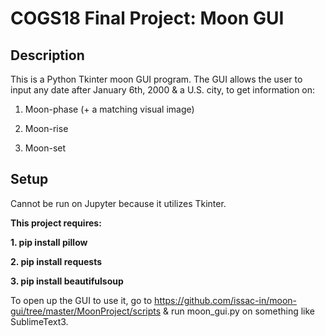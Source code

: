 # COGS18 Final Project: Moon GUI

## Description
This is a Python Tkinter moon GUI program. The GUI allows the user to input any date after January 6th, 2000 & a U.S. city, to get information on:

1. Moon-phase (+ a matching visual image)

2. Moon-rise

3. Moon-set

## Setup
Cannot be run on Jupyter because it utilizes Tkinter.

**This project requires:**

**1. pip install pillow**

**2. pip install requests**

**3. pip install beautifulsoup**

To open up the GUI to use it, go to https://github.com/issac-in/moon-gui/tree/master/MoonProject/scripts & run moon_gui.py on something like SublimeText3.
